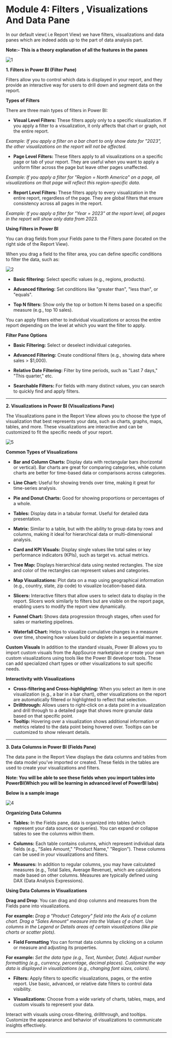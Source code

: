 # Module 4: Filters , Visualizations And Data Pane

In our default view( i.e Report View) we have filters, visualizations and data panes which are indeed adds up to the part of data analysis part.

**Note:- This is a theory explanation of all the features in the panes**

![1](https://github.com/Neha-Chiluka/power-bi-quickstart/blob/master/Images/8.png?raw=true "1")


**1. Filters in Power BI (Filter Pane)**

Filters allow you to control which data is displayed in your report, and they provide an interactive way for users to drill down and segment data on the report.

**Types of Filters**

There are three main types of filters in Power BI:

- **Visual Level Filters:** These filters apply only to a specific visualization. If you apply a filter to a visualization, it only affects that chart or graph, not the entire report.

*Example: If you apply a filter on a bar chart to only show data for "2023", the other visualizations on the report will not be affected.*

- **Page Level Filters:** These filters apply to all visualizations on a specific page or tab of your report. They are useful when you want to apply a uniform filter across the page but leave other pages unaffected.

*Example: If you apply a filter for "Region = North America" on a page, all visualizations on that page will reflect this region-specific data.*

- **Report Level Filters:** These filters apply to every visualization in the entire report, regardless of the page. They are global filters that ensure consistency across all pages in the report.

*Example: If you apply a filter for "Year = 2023" at the report level, all pages in the report will show only data from 2023.*


**Using Filters in Power BI**

You can drag fields from your Fields pane to the Filters pane (located on the right side of the Report View).

When you drag a field to the filter area, you can define specific conditions to filter the data, such as:

![2](https://github.com/Neha-Chiluka/power-bi-quickstart/blob/master/Images/10.png?raw=true "2")

- **Basic filtering:** Select specific values (e.g., regions, products).

- **Advanced filtering:** Set conditions like "greater than", "less than", or "equals".

- **Top N filters:** Show only the top or bottom N items based on a specific measure (e.g., top 10 sales).

You can apply filters either to individual visualizations or across the entire report depending on the level at which you want the filter to apply.

**Filter Pane Options**

- **Basic Filtering:** Select or deselect individual categories.

- **Advanced Filtering:** Create conditional filters (e.g., showing data where sales > $1,000).

- **Relative Date Filtering:** Filter by time periods, such as "Last 7 days," "This quarter," etc.

- **Searchable Filters:** For fields with many distinct values, you can search to quickly find and apply filters.


------------


**2. Visualizations in Power BI (Visualizations Pane)**

The Visualizations pane in the Report View allows you to choose the type of visualization that best represents your data, such as charts, graphs, maps, tables, and more. These visualizations are interactive and can be customized to fit the specific needs of your report.

![5](https://github.com/Neha-Chiluka/power-bi-quickstart/blob/master/Images/9.png?raw=true "5")

**Common Types of Visualizations**

- **Bar and Column Charts:** Display data with rectangular bars (horizontal or vertical). Bar charts are great for comparing categories, while column charts are better for time-based data or comparisons across categories.

- **Line Chart:** Useful for showing trends over time, making it great for time-series analysis.

- **Pie and Donut Charts:** Good for showing proportions or percentages of a whole.

- **Tables:** Display data in a tabular format. Useful for detailed data presentation.

- **Matrix:** Similar to a table, but with the ability to group data by rows and columns, making it ideal for hierarchical data or multi-dimensional analysis.

- **Card and KPI Visuals:** Display single values like total sales or key performance indicators (KPIs), such as target vs. actual metrics.

- **Tree Map:** Displays hierarchical data using nested rectangles. The size and color of the rectangles can represent values and categories.

- **Map Visualizations:** Plot data on a map using geographical information (e.g., country, state, zip code) to visualize location-based data.

- **Slicers:** Interactive filters that allow users to select data to display in the report. Slicers work similarly to filters but are visible on the report page, enabling users to modify the report view dynamically.

- **Funnel Chart:** Shows data progression through stages, often used for sales or marketing pipelines.

- **Waterfall Chart:** Helps to visualize cumulative changes in a measure over time, showing how values build or deplete in a sequential manner.

**Custom Visuals**
In addition to the standard visuals, Power BI allows you to import custom visuals from the AppSource marketplace or create your own custom visualizations using tools like the Power BI developer tools. These can add specialized chart types or other visualizations to suit specific needs.

**Interactivity with Visualizations**
- **Cross-filtering and Cross-highlighting:** When you select an item in one visualization (e.g., a bar in a bar chart), other visualizations on the report are automatically filtered or highlighted to reflect that selection.
- **Drillthrough:** Allows users to right-click on a data point in a visualization and drill through to a detailed page that shows more granular data based on that specific point.
- **Tooltip:** Hovering over a visualization shows additional information or metrics related to the data point being hovered over. Tooltips can be customized to show relevant details.


------------


**3. Data Columns in Power BI (Fields Pane)**

The data pane in the Report View displays the data columns and tables from the data model you’ve imported or created. These fields in the tables are used to create your visualizations and filters.

**Note: You will be able to see these fields when you import tables into PowerBI(Which you will be learning in advanced level of PowerBI labs)**

**Below is a sample image**

![4](https://github.com/Neha-Chiluka/power-bi-quickstart/blob/master/Images/11.png?raw=true "4")

**Organizing Data Columns**

- **Tables:** In the Fields pane, data is organized into tables (which represent your data sources or queries). You can expand or collapse tables to see the columns within them.

- **Columns:** Each table contains columns, which represent individual data fields (e.g., "Sales Amount," "Product Name," "Region"). These columns can be used in your visualizations and filters.

- **Measures:** In addition to regular columns, you may have calculated measures (e.g., Total Sales, Average Revenue), which are calculations made based on other columns. Measures are typically defined using DAX (Data Analysis Expressions).

**Using Data Columns in Visualizations**

**Drag and Drop**: You can drag and drop columns and measures from the Fields pane into visualizations. 

**For example:**
*Drag a "Product Category" field into the Axis of a column chart.
Drag a "Sales Amount" measure into the Values of a chart.
Use columns in the Legend or Details areas of certain visualizations (like pie charts or scatter plots).*

- **Field Formatting**
You can format data columns by clicking on a column or measure and adjusting its properties. 

**For example:**
*Set the data type (e.g., Text, Number, Date).
Adjust number formatting (e.g., currency, percentage, decimal places).
Customize the way data is displayed in visualizations (e.g., changing font sizes, colors).*


- **Filters:**
Apply filters to specific visualizations, pages, or the entire report.
Use basic, advanced, or relative date filters to control data visibility.

- **Visualizations:**
Choose from a wide variety of charts, tables, maps, and custom visuals to represent your data.

Interact with visuals using cross-filtering, drillthrough, and tooltips.
Customize the appearance and behavior of visualizations to communicate insights effectively.


------------


